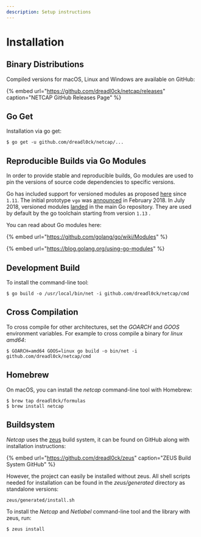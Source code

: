 ```yaml
---
description: Setup instructions
---
```


# Installation

## Binary Distributions

Compiled versions for macOS, Linux and Windows are available on GitHub:

{% embed url="https://github.com/dreadl0ck/netcap/releases" caption="NETCAP GitHub Releases Page" %}

## Go Get

Installation via go get:

```text
$ go get -u github.com/dreadl0ck/netcap/...
```

## Reproducible Builds via Go Modules

In order to provide stable and reproducible builds, Go modules are used to pin the versions of source code dependencies to specific versions.

Go has included support for versioned modules as proposed [here](https://golang.org/design/24301-versioned-go) since `1.11`. The initial prototype `vgo` was [announced](https://research.swtch.com/vgo) in February 2018. In July 2018, versioned modules [landed](https://groups.google.com/d/msg/golang-dev/a5PqQuBljF4/61QK4JdtBgAJ) in the main Go repository. They are used by default by the go toolchain starting from version `1.13` .

You can read about Go modules here:

{% embed url="https://github.com/golang/go/wiki/Modules" %}

{% embed url="https://blog.golang.org/using-go-modules" %}

## Development Build

To install the command-line tool:

```text
$ go build -o /usr/local/bin/net -i github.com/dreadl0ck/netcap/cmd
```

## Cross Compilation

To cross compile for other architectures, set the _GOARCH_ and _GOOS_ environment variables. For example to cross compile a binary for _linux amd64_:

```text
$ GOARCH=amd64 GOOS=linux go build -o bin/net -i github.com/dreadl0ck/netcap/cmd
```

## Homebrew

On macOS, you can install the _netcap_ command-line tool with Homebrew:

```text
$ brew tap dreadl0ck/formulas
$ brew install netcap
```

## Buildsystem

_Netcap_ uses the [zeus](https://github.com/dreadl0ck/zeus) build system, it can be found on GitHub along with installation instructions:

{% embed url="https://github.com/dreadl0ck/zeus" caption="ZEUS Build System GitHub" %}

However, the project can easily be installed without zeus. All shell scripts needed for installation can be found in the _zeus/generated_ directory as standalone versions:

```text
zeus/generated/install.sh
```

To install the _Netcap_ and _Netlabel_ command-line tool and the library with zeus, run:

```text
$ zeus install
```

